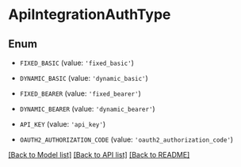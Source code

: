 # ApiIntegrationAuthType


## Enum

* `FIXED_BASIC` (value: `'fixed_basic'`)

* `DYNAMIC_BASIC` (value: `'dynamic_basic'`)

* `FIXED_BEARER` (value: `'fixed_bearer'`)

* `DYNAMIC_BEARER` (value: `'dynamic_bearer'`)

* `API_KEY` (value: `'api_key'`)

* `OAUTH2_AUTHORIZATION_CODE` (value: `'oauth2_authorization_code'`)

[[Back to Model list]](../README.md#documentation-for-models) [[Back to API list]](../README.md#documentation-for-api-endpoints) [[Back to README]](../README.md)


